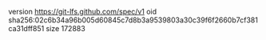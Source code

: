 version https://git-lfs.github.com/spec/v1
oid sha256:02c6b34a96b005d60845c7d8b3a9539803a30c39f6f2660b7cf381ca31dff851
size 172883
